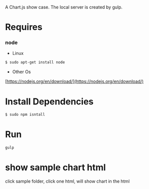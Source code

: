 A Chart.js show case. The local server is created by gulp.

# Requires
### node

* Linux

```bash
$ sudo apt-get install node
```
* Other Os 

[https://nodejs.org/en/download/](https://nodejs.org/en/download/)


# Install Dependencies
```bash
$ sudo npm isntall 
```

# Run 
```bash
gulp
```

# show sample chart html
click sample folder, click one html, will show chart in the html

